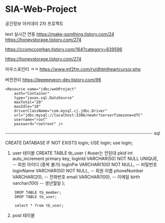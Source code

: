 # SIA-Web-Project
공간정보 아카데미 2차 프로젝트


text 실시간 연동
https://make-somthing.tistory.com/24
https://honeystorage.tistory.com/274

https://ccomccomhan.tistory.com/164?category=639596

https://honeystorage.tistory.com/274

마우스포인터 ㅋㅋ
https://www.mf2fm.com/rv/dhtmlheartcursor.php


버전관리
https://leeeeeyeon-dev.tistory.com/96


	<Resource name="jdbc/webProject"
		auth="Container"
		type="javax.sql.DataSource"
		maxTotal="20"
		maxIdle="10"
		driverClassName="com.mysql.cj.jdbc.Driver"
		url="jdbc:mysql://localhost:3306/newhr?serverTimezone=UTC"
		username="root"
		password="rootroot" />

-------------------------------------------------------------------------- sql 

CREATE DATABASE IF NOT EXISTS login;
USE login;
use login;

1. user 테이블
CREATE TABLE tb_user ( #user는 안된대
			pkid int auto_increment primary key,
		    loginId VARCHAR(50) NOT NULL UNIQUE,        -- 회원 아이디 (중복 불가)
		    loginPw VARCHAR(100) NOT NULL,          -- 비밀번호
		    loginName VARCHAR(50) NOT NULL,             -- 회원 이름
		    phoneNumber VARCHAR(20),                     -- 전화번호
		    email VARCHAR(100),                    -- 이메일
		    birth varchar(100)                         -- 생년월일
		);

		DROP TABLE tb_member;
		DROP TABLE tb_user;

		select * from tb_user;


2. post 테이블

   
